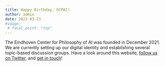 ```yaml
---
title: Happy Birthday, ECPAI!
author: admin
date: 2022-03-23
#image:
 # focal_point: "top"
---
```


The Eindhoven Center for Philosophy of AI was founded in December 2021. We are currently setting up our digital identity and establishing several topic-based discussion groups. Have a look around this website, [follow us on Twitter](https://twitter.com/ephil_ai), and [get in touch](/contact)!
